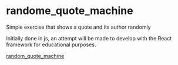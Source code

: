 # randome_quote_machine

Simple exercise that shows a quote and its author randomly

Initially done in js, an attempt will be made to develop with the React framework for educational purposes.

[random_quote_machine](https://josanescod.github.io/randome_quote_machine/index.html)